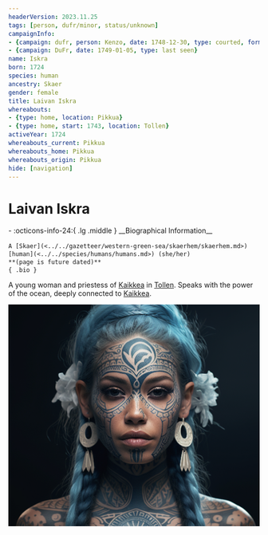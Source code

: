 ```yaml
---
headerVersion: 2023.11.25
tags: [person, dufr/minor, status/unknown]
campaignInfo:
- {campaign: dufr, person: Kenzo, date: 1748-12-30, type: courted, format: '<met:U> by <person> on <target>'}
- {campaign: DuFr, date: 1749-01-05, type: last seen}
name: Iskra
born: 1724
species: human
ancestry: Skaer
gender: female
title: Laivan Iskra
whereabouts:
- {type: home, location: Pikkua}
- {type: home, start: 1743, location: Tollen}
activeYear: 1724
whereabouts_current: Pikkua
whereabouts_home: Pikkua
whereabouts_origin: Pikkua
hide: [navigation]
---
```

# Laivan Iskra
<div class="grid cards ext-narrow-margin ext-one-column" markdown>
- :octicons-info-24:{ .lg .middle } __Biographical Information__

    A [Skaer](<../../gazetteer/western-green-sea/skaerhem/skaerhem.md>) [human](<../../species/humans/humans.md>) (she/her)  
    **(page is future dated)**  
    { .bio }

</div>




A young woman and priestess of [Kaikkea](<../../cosmology/gods/incorporeal-gods/kaikkea.md>) in [Tollen](<../../gazetteer/western-green-sea/tollen/tollen.md>). Speaks with the power of the ocean, deeply connected to [Kaikkea](<../../cosmology/gods/incorporeal-gods/kaikkea.md>). 

![Laivan Iskra](../../assets/laivan-iskra.png)
